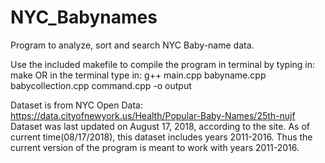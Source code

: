 # NYC_Babynames
Program to analyze, sort and search NYC Baby-name data.

Use the included makefile to compile the program in terminal by typing in: make
OR
in the terminal type in: g++ main.cpp babyname.cpp babycollection.cpp command.cpp -o output

Dataset is from NYC Open Data: https://data.cityofnewyork.us/Health/Popular-Baby-Names/25th-nujf
Dataset was last updated on August 17, 2018, according to the site.
As of current time(08/17/2018), this dataset includes years 2011-2016.
Thus the current version of the program is meant to work with years 2011-2016.
